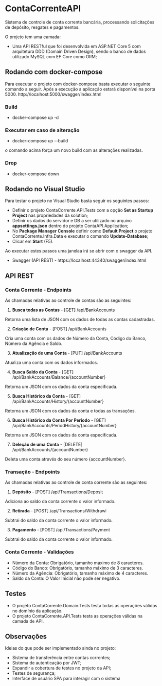 # ContaCorrenteAPI

Sistema de controle de conta corrente bancária, processando solicitações de depósito, resgates e pagamentos.

O projeto tem uma camada:

- Uma API RESTful que foi desenvolvida em ASP.NET Core 5 com arquitetura DDD (Domain Driven Design), sendo o banco de dados utilizado MySQL com EF Core como ORM;


## Rodando com docker-compose

Para executar o projeto com docker-compose basta executar o seguinte comando a seguir. Após a execução a aplicação estará disponível na porta 5000.
http://localhost:5000/swagger/index.html

### Build

- docker-compose up -d

### Executar em caso de alteração

- docker-compose up --build

o comando acima força um novo build com as alterações realizadas.

### Drop

- docker-compose down

## Rodando no Visual Studio

Para testar o projeto no Visual Studio basta seguir os seguintes passos:

- Definir o projeto ContaCorrente.API.Tests com a opção **Set as Startup Project** nas propriedades da solution;
- Definir os dados do servidor e DB a ser utilizado no arquivo **appsettings.json** dentro do projeto ContaAPI.Application;
- No **Package Manager Console** definir como **Default Project** o projeto ContaCorrente.Infra.Data e executar o comando **Update-Database**;
- Clicar em **Start** (F5).

Ao executar estes passos uma janelaa irá se abrir com o swagger da API.

- Swagger (API REST) - https://localhost:44340/swagger/index.html

## API REST

### Conta Corrente - Endpoints

As chamadas relativas ao controle de contas são as seguintes:

1. **Busca todas as Contas** - [GET] /api/BankAccounts

Retorna uma lista de JSON com os dados de todas as contas cadastradas.

2. **Criação de Conta** - [POST] /api/BankAccounts

Cria uma conta com os dados de Número da Conta, Código do Banco, Número da Agência e Saldo.

3. **Atualização de uma Conta** - [PUT] /api/BankAccounts

Atualiza uma conta com os dados informados.

4. **Busca Saldo da Conta** - [GET] /api/BankAccounts/Balance/{accountNumber}

Retorna um JSON com os dados da conta especificada.

5. **Busca Histórico da Conta** - [GET] /api/BankAccounts/History/{accountNumber}

Retorna um JSON com os dados da conta e todas as transações.

6. **Busca Histórico da Conta Por Período** - [GET] /api/BankAccounts/PeriodHistory/{accountNumber}

Retorna um JSON com os dados da conta especificada.

7. **Deleção de uma Conta** - [DELETE] /api/BankAccounts/{accountNumber}

Deleta uma conta através do seu número {accountNumber}.

### Transação - Endpoints

As chamadas relativas ao controle de conta corrente são as seguintes:

1. **Depósito** - [POST] /api/Transactions/Deposit

Adiciona ao saldo da conta corrente o valor informado.

2. **Retirada** - [POST] /api/Transactions/Withdrawl

Subtrai do saldo da conta corrente o valor informado.

3. **Pagamento** - [POST] /api/Transactions/Payment

Subtrai do saldo da conta corrente o valor informado.

### Conta Corrente - Validações

- Número da Conta: Obrigatório, tamanho máximo de 8 caracteres.
- Código do Banco: Obrigatório, tamanho máximo de 3 caracteres.
- Número da Agência: Obrigatório, tamanho máximo de 4 caracteres.
- Saldo da Conta: O Valor Inicial não pode ser negativo.

## Testes

- O projeto ContaCorrente.Domain.Tests testa todas as operações válidas no domínio da aplicação.
- O projeto ContaCorrente.API.Tests testa as operações válidas na camada de API.

## Observações

Ideias do que pode ser implementado ainda no projeto:

- Sistema de transferência entre contas correntes;
- Sistema de autenticação por JWT;
- Expandir a cobertura de testes no projeto da API;
- Testes de segurança;
- Interface de usuário SPA para interagir com o sistema

